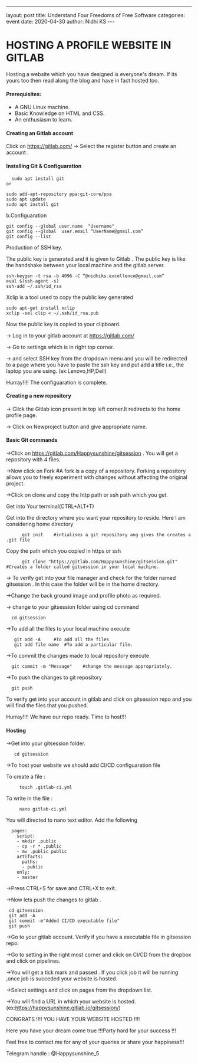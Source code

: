 ---
layout: post
title: Understand Four Freedoms of Free Software
categories: event
date: 2020-04-30
author: Nidhi KS
---﻿
# HOSTING A PROFILE WEBSITE IN GITLAB  
    
   Hosting a website which you  have designed is everyone's dream. If its yours too then  read along the blog and have in fact  hosted too.



#### Prerequisites:
- A GNU Linux machine.
- Basic Knowledge on HTML and CSS.
- An enthusiasm to learn.

#### Creating an Gitlab account

Click on https://gitlab.com/ -> Select the  register  button and create an account .

#### Installing Git & Configuaration

      sudo apt install git
    or
    
    sudo add-apt-repository ppa:git-core/ppa
    sudo apt update
    sudo apt install git
    
b.Configuaration
     
    git config --global user.name  "Username"
    git config --global  user.email “UserName@gmail.com”
    git config --list
 
 
Production of SSH key.

   The public key is generated and it is given to Gitlab . The public key is like the handshake between your local machine and the gitlab server.
 
    ssh-keygen -t rsa -b 4096 -C “@nidhiks.excellence@gmail.com”
    eval $(ssh-agent -s)
    ssh-add ~/.ssh/id_rsa

Xclip is a tool used to copy the public key generated

    sudo apt-get install xclip
    xclip -sel clip < ~/.ssh/id_rsa.pub
    
Now the public key is copied to your clipboard.

-> Log in to your gitlab account at https://gitlab.com/

-> Go to settings which is in right top corner.


-> and select SSH key from the dropdown menu and you will be redirected to a page where you have to paste the ssh key  and put add a title i.e., the laptop you are using. (ex:Lenovo,HP,Dell)

Hurray!!!!        The configuaration is complete.

#### Creating a new repository 

-> Click the Gitlab icon present in top left corner.It redirects to the home profile page.

-> Click on Newproject button and give appropriate name.

#### Basic Git commands

->Click on https://gitlab.com/Happysunshine/gitsession . You will get  a repository with 4 files.

->Now click on Fork  #A fork is a copy of a repository. Forking a repository allows you to freely experiment with changes without affecting the original project. 

->Click on clone and copy the http path  or ssh path which you get. 

Get into Your terminal(CTRL+ALT+T)

Get into the directory where you want your repository to reside. Here I am considering home directory

          git init    #intialises a git repository ang gives the creates a .git file
          
Copy the path which you copied in https or ssh
          
          git clone "https://gitlab.com/Happysunshine/gitsession.git"  #Creates a folder called gitsession in your local machine.

-> To verify get into your file manager and check for the folder named gitsession . In this case the folder will be in the home directory.



->Change the back ground image and profile photo as required.

-> change to your gitsession folder using cd command

      cd gitsession
      
->To add all the files to your local machine execute

       git add -A     #To add all the files 
       git add file name  #To add a particular file.
       
->To commit the changes made to local repository execute

      git commit -m "Message"    #change the message appropriately.
      
->To push the changes to git repository 

      git push
      
To verify get into your account in gitlab and click on gitsession repo and you will find the files that you pushed.

Hurray!!!!  We have our repo ready. Time to host!!!


#### Hosting 


->Get into your gitsession folder.

       cd gitsession
       
->To host your website we should add CI/CD configuaration file


To create a file :
       
         touch .gitlab-ci.yml
         
To write in the file :
     
         nano gitlab-ci.yml

You will directed to nano text editor. Add the following
          
      pages:
        script:
        - mkdir .public
        - cp -r * .public
        - mv .public public
        artifacts:
          paths:
          - public
        only:
        - master
  


->Press CTRL+S for save and CTRL+X to exit.

->Now lets push the changes to gitlab .

     cd gitsession
     git add -A
     git commit -m"Added CI/CD executable file"
     git push
     
     
->Go to your gitlab account. Verify if you have a executable file in gitsession repo.

->Go to setting in the right most corner and click on CI/CD from the dropbox and click on pipelines.

->You will get a tick mark and passed . If you click job it will be running ,once job is succeded your website is hosted.

->Select settings and  click on pages from the dropdown list.

->You will find a URL in which your website is hosted. (ex:https://happysunshine.gitlab.io/gitsession/)

CONGRATS !!!! YOU HAVE YOUR WEBSITE HOSTED !!!!

Here you have your dream come true !!!Party hard for your success !!! 


Feel free to contact me for any of your queries or share your happiness!!!

  
  Telegram handle :  @Happysunshine_5





      
      
